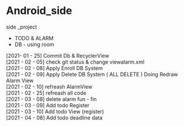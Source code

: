 # Android_side
side _project 
- TODO & ALARM
- DB - using room

[2021- 01 - 25] Commit Db & RecyclerView   
[2021 - 02 - 05] check git status & change viewalarm.xml   
[2021 - 02 - 08] Apply Enroll DB System   
[2021 - 02 - 09] Apply Delete DB System ( ALL DELETE ) Doing Redraw Alarm View   
[2021 - 02 - 10] refreash AlarmView   
[2021 - 02 - 25] refreash all code   
[2021 - 03 - 08] delete alarm fun - fin   
[2021 - 03 - 09] Add todo Register   
[2021 - 03 - 10] Add todo View (register)   
[2021 - 04 - 08] Add todo deadline data
